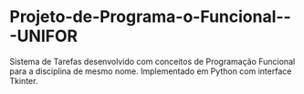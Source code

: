 # Projeto-de-Programa-o-Funcional---UNIFOR
Sistema de Tarefas desenvolvido com conceitos de Programação Funcional para a disciplina de mesmo nome. Implementado em Python com interface Tkinter.
